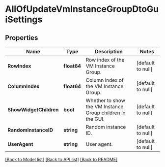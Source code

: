 # AllOfUpdateVmInstanceGroupDtoGuiSettings

## Properties
Name | Type | Description | Notes
------------ | ------------- | ------------- | -------------
**RowIndex** | **float64** | Row index of the VM Instance Group. | [default to null]
**ColumnIndex** | **float64** | Column index of the VM Instance Group. | [default to null]
**ShowWidgetChildren** | **bool** | Whether to show the VM Instance Group children in the GUI. | [default to null]
**RandomInstanceID** | **string** | Random instance ID. | [default to null]
**UserAgent** | **string** | User agent. | [default to null]

[[Back to Model list]](../README.md#documentation-for-models) [[Back to API list]](../README.md#documentation-for-api-endpoints) [[Back to README]](../README.md)

